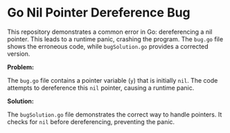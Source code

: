 # Go Nil Pointer Dereference Bug

This repository demonstrates a common error in Go: dereferencing a nil pointer. This leads to a runtime panic, crashing the program.  The `bug.go` file shows the erroneous code, while `bugSolution.go` provides a corrected version.

**Problem:**

The `bug.go` file contains a pointer variable (`y`) that is initially `nil`.  The code attempts to dereference this `nil` pointer, causing a runtime panic.

**Solution:**

The `bugSolution.go` file demonstrates the correct way to handle pointers.  It checks for `nil` before dereferencing, preventing the panic.